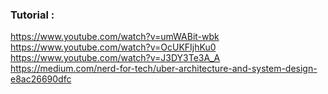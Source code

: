 ### Tutorial :
https://www.youtube.com/watch?v=umWABit-wbk <br/>
https://www.youtube.com/watch?v=OcUKFIjhKu0 <br/>
https://www.youtube.com/watch?v=J3DY3Te3A_A <br/>
https://medium.com/nerd-for-tech/uber-architecture-and-system-design-e8ac26690dfc <br/>
